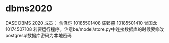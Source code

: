 # dbms2020
DASE DBMS 2020
成员：
俞泽恺 10185501408
陈郅睿 10185501410
曾国龙 10174507108
若要运行程序，注意be/model/store.py中连接数据库的时候要修改postgresql数据库密码为本地密码

